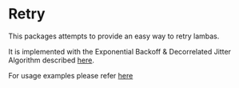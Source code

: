 # Retry

This packages attempts to provide an easy way to retry lambas.

It is implemented with the Exponential Backoff & Decorrelated Jitter Algorithm described [here](https://www.awsarchitectureblog.com/2015/03/backoff.html).

For usage examples please refer [here](retry_examples_test.go)